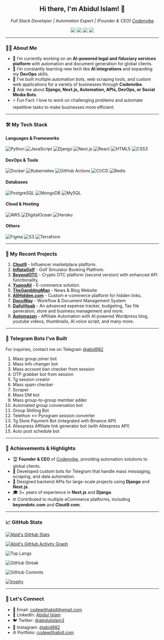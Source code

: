 <!-- Profile Banner -->
<h2 align="center"> Hi there, I'm Abidul Islam! 👋 </h2>
<p align="center">
  <em>Full Stack Developer | Automation Expert | (Founder & CEO)  <a href="https://codenvibe.com">Codenvibe</a></em>
</p>

<p align="center">
  <a href="https://twitter.com/abidulislam3"><img src="https://img.shields.io/twitter/follow/abidulislam3?style=social"></a>
  <a href="https://linkedin.com/in/abid982"><img src="https://img.shields.io/badge/-Abidul%20Islam-blue?style=flat&logo=Linkedin&logoColor=white"></a>
  <a href="mailto:codewithabid@gmail.com"><img src="https://img.shields.io/badge/Email-codewithabid%40gmail.com-red"></a>
  <a href="https://instagram.com/abid982"><img src="https://img.shields.io/badge/-Instagram-833AB4?style=flat&logo=Instagram&logoColor=white"></a>
</p>

---

### 👨‍💻 About Me

- 🔭 I’m currently working on an **AI-powered legal and fiduciary services platform** with automation and document generation for global clients.
- 🌱 I’m constantly learning new tech like **AI integrations** and expanding my **DevOps** skills.
- 🚀 I’ve built multiple automation bots, web scraping tools, and custom web applications for a variety of businesses through **Codenvibe**.
- 💬 Ask me about **Django, Next.js, Automation, APIs, DevOps, or Social Media Bots**.
- ⚡ Fun Fact: I love to work on challenging problems and automate repetitive tasks to make businesses more efficient.

---

### 🛠️ My Tech Stack

#### Languages & Frameworks
![Python](https://img.shields.io/badge/-Python-333?style=flat&logo=python)
![JavaScript](https://img.shields.io/badge/-JavaScript-333?style=flat&logo=javascript)
![Django](https://img.shields.io/badge/-Django-092E20?style=flat&logo=django&logoColor=white)
![Next.js](https://img.shields.io/badge/-Next.js-000?style=flat&logo=next.js&logoColor=white)
![React](https://img.shields.io/badge/-React-333?style=flat&logo=react)
![HTML5](https://img.shields.io/badge/-HTML5-E34F26?style=flat&logo=html5&logoColor=white)
![CSS3](https://img.shields.io/badge/-CSS3-1572B6?style=flat&logo=css3)

#### DevOps & Tools
![Docker](https://img.shields.io/badge/-Docker-2496ED?style=flat&logo=docker&logoColor=white)
![Kubernetes](https://img.shields.io/badge/-Kubernetes-326CE5?style=flat&logo=kubernetes&logoColor=white)
![GitHub Actions](https://img.shields.io/badge/-GitHub%20Actions-2088FF?style=flat&logo=github-actions&logoColor=white)
![CI/CD](https://img.shields.io/badge/-CI/CD-333?style=flat&logo=gitlab)
![Redis](https://img.shields.io/badge/-Redis-DC382D?style=flat&logo=redis&logoColor=white)

#### Databases
![PostgreSQL](https://img.shields.io/badge/-PostgreSQL-336791?style=flat&logo=postgresql&logoColor=white)
![MongoDB](https://img.shields.io/badge/-MongoDB-47A248?style=flat&logo=mongodb&logoColor=white)
![MySQL](https://img.shields.io/badge/-MySQL-00758F?style=flat&logo=mysql&logoColor=white)

#### Cloud & Hosting
![AWS](https://img.shields.io/badge/Amazon%20AWS-232F3E?style=flat&logo=amazon-aws)
![DigitalOcean](https://img.shields.io/badge/-DigitalOcean-0080FF?style=flat&logo=digitalocean&logoColor=white)
![Heroku](https://img.shields.io/badge/-Heroku-430098?style=flat&logo=heroku&logoColor=white)

#### Others
![Figma](https://img.shields.io/badge/-Figma-F24E1E?style=flat&logo=figma&logoColor=white)
![S3](https://img.shields.io/badge/-S3-333?style=flat&logo=amazon-s3)
![Terraform](https://img.shields.io/badge/-Terraform-623CE4?style=flat&logo=terraform&logoColor=white)

---

### 🚀 My Recent Projects

1. **[Clout9](https://clout9.com)** - Influencer marketplace platform.
2. **[InflataGolf](https://inflatagolf.com)** - Golf Simulator Booking Platfrom.
3. **[BeyondOTC](https://beyondotc.com)** - Crypto OTC platform (second version) with enhanced API functionality.
4. **[YupooAli](https://yupooali.com)** - E-commerce solution.
5. **[TheGamblingMan](https://thegamblingman.com)** - News & Blog Website
6. **[AliHidden.com](https://alihidden.com)** - Custom e-commerce platform for hidden links.
7. **[DocuWay](https://docuway.com)** - Workflow & Document Management System
8. **[DailyHisab](https://dailyhisab.com)** - An advanced expense tracker, budgeting, Tax file generation, store and business management and more.
9. **[Automazon](https://automazon.com)** - Affiliate Automation with AI powered Wordpress blog, youtube videos, thumbnails, AI voice script, and many more.

---

### 🤖 Telegram Bots I’ve Built
For inquiries, contact me on Telegram [@abid982](https://t.me/abid982)

1. Mass group joiner bot
2. Mass info changer bot
3. Mass account ban checker from session
4. OTP grabber bot from session
5. Tg session creator
6. Mass spam checker
7. Scraper
8. Mass DM bot 
9. Mass group-to-group member adder
10. Automated group conversation bot
11. Group Shilling Bot
12. Telethon <-> Pyrogram session converter
13. Tg Store Payment Bot (integrated with Binance API)
14. Aliexpress Affiliate link generator bot (with Aliexpress API)
15. Auto post schedule bot

---

### 🌟 Achievements & Highlights

- 🏆 **Founder & CEO** of [Codenvibe](https://codenvibe.com), providing automation solutions to global clients.
- 🚀 Developed custom bots for Telegram that handle mass messaging, scraping, and data automation.
- 🔧 Designed backend APIs for large-scale projects using **Django** and **Next.js**.
- 🎓 3+ years of experience in **Next.js** and **Django**.
- 🌐 Contributed to multiple eCommerce platforms, including **beyondotc.com** and **Clout9.com**.

---

### 📈 GitHub Stats

<!-- Profile Summary Card -->
[![Abid's GitHub Stats](https://github-profile-summary-cards.vercel.app/api/cards/profile-details?username=cwabid&theme=radical)](https://github.com/cwabid)

<!-- Contributions Graph -->
[![Abid's GitHub Activity Graph](https://github-readme-activity-graph.vercel.app/graph?username=cwabid&bg_color=0d1117&color=ffffff&line=00E676&point=FFFFFF&area=true&hide_border=true)](https://github.com/cwabid)

<!-- Top Languages Used -->
![Top Langs](https://github-readme-stats.vercel.app/api/top-langs/?username=cwabid&layout=compact&theme=radical&hide_border=true)

<!-- GitHub Streak -->
![GitHub Streak](https://github-readme-streak-stats.herokuapp.com/?user=cwabid&theme=radical&hide_border=true)

<!-- Total Commits in a Year -->
![GitHub Commits](https://github-readme-stats.vercel.app/api?username=cwabid&show_icons=true&count_private=true&include_all_commits=true&theme=radical&hide_border=true)

<!-- GitHub Trophies -->
[![trophy](https://github-profile-trophy.vercel.app/?username=cwabid&theme=radical)](https://github.com/cwabid)


---

### 💬 Let's Connect

- 📧 Email: [codewithabid@gmail.com](mailto:codewithabid@gmail.com)
- 💼 LinkedIn: [Abidul Islam](https://linkedin.com/in/abid982)
- 🐦 Twitter: [@abidulislam3](https://twitter.com/abidulislam3)
- 📸 Instagram: [@abid982](https://instagram.com/abid982)
- 🌐 Portfolio: [codewithabid.com](https://codewithabid.com)
